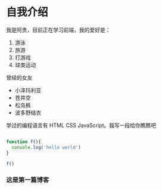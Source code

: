 # 自我介绍
我是阿贵，目前正在学习前端，我的爱好是：

1. 游泳
2. 旅游
3. 打游戏
4. 球类运动


曾经的女友

* 小泽玛利亚
* 苍井空
* 松岛枫
* 波多野结衣

学过的编程语言有 HTML CSS JavaScript。我写一段给你瞧瞧吧

````JavaScript

function f(){
  console.log('hello world')
}

f()

````

### 这是第一篇博客
